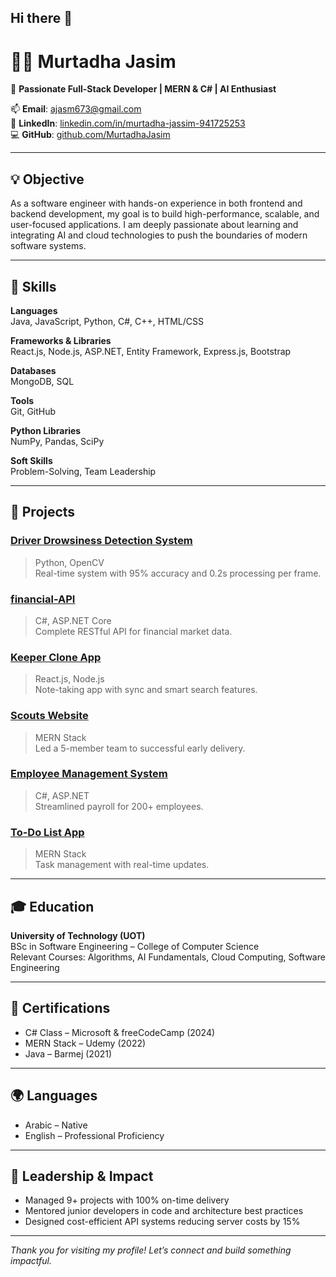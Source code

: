 ## Hi there 👋


# 👨‍💻 Murtadha Jasim

🎯 **Passionate Full-Stack Developer | MERN & C# | AI Enthusiast**

📫 **Email**: ajasm673@gmail.com  
🔗 **LinkedIn**: [linkedin.com/in/murtadha-jassim-941725253](https://www.linkedin.com/in/murtadha-jassim-941725253)  
💻 **GitHub**: [github.com/MurtadhaJasim](https://github.com/MurtadhaJasim)

---

## 💡 Objective

As a software engineer with hands-on experience in both frontend and backend development, my goal is to build high-performance, scalable, and user-focused applications. I am deeply passionate about learning and integrating AI and cloud technologies to push the boundaries of modern software systems.

---

## 🧠 Skills

**Languages**  
Java, JavaScript, Python, C#, C++, HTML/CSS

**Frameworks & Libraries**  
React.js, Node.js, ASP.NET, Entity Framework, Express.js, Bootstrap

**Databases**  
MongoDB, SQL

**Tools**  
Git, GitHub

**Python Libraries**  
NumPy, Pandas, SciPy

**Soft Skills**  
Problem-Solving, Team Leadership

---

## 🚀 Projects

### [Driver Drowsiness Detection System](https://github.com/MurtadhaJasim/Driver-Drowsiness-Detection)
> Python, OpenCV  
Real-time system with 95% accuracy and 0.2s processing per frame.

### [financial-API](https://github.com/MurtadhaJasim/financial-API)
> C#, ASP.NET Core  
Complete RESTful API for financial market data.

### [Keeper Clone App](https://github.com/MurtadhaJasim/keeper)
> React.js, Node.js  
Note-taking app with sync and smart search features.

### [Scouts Website](https://github.com/MurtadhaJasim/Scouts)
> MERN Stack  
Led a 5-member team to successful early delivery.

### [Employee Management System](https://github.com/MurtadhaJasim/EMS)
> C#, ASP.NET  
Streamlined payroll for 200+ employees.

### [To-Do List App](https://github.com/MurtadhaJasim/todolist)
> MERN Stack  
Task management with real-time updates.

---

## 🎓 Education

**University of Technology (UOT)**  
BSc in Software Engineering – College of Computer Science  
Relevant Courses: Algorithms, AI Fundamentals, Cloud Computing, Software Engineering

---

## 📜 Certifications

- C# Class – Microsoft & freeCodeCamp (2024)  
- MERN Stack – Udemy (2022)  
- Java – Barmej (2021)

---

## 🌍 Languages

- Arabic – Native  
- English – Professional Proficiency

---

## 🧭 Leadership & Impact

- Managed 9+ projects with 100% on-time delivery  
- Mentored junior developers in code and architecture best practices  
- Designed cost-efficient API systems reducing server costs by 15%

---

_Thank you for visiting my profile! Let’s connect and build something impactful._

